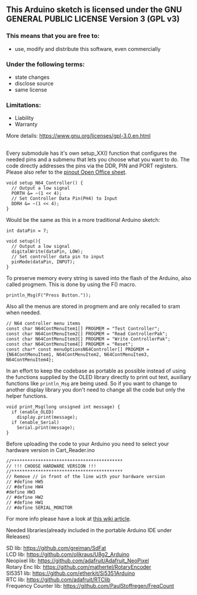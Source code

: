## This Arduino sketch is licensed under the GNU GENERAL PUBLIC LICENSE Version 3 (GPL v3)    

### This means that you are free to:    
- use, modify and distribute this software, even commercially    

### Under the following terms:    
- state changes   
- disclose source   
- same license   

### Limitations:
- Liability   
- Warranty   

More details: https://www.gnu.org/licenses/gpl-3.0.en.html    

## 

Every submodule has it's own setup_XX() function that configures the needed pins and a submenu that lets you choose what you want to do. 
The code directly addresses the pins via the DDR, PIN and PORT registers.   
Please also refer to the [pinout Open Office sheet](https://github.com/sanni/cartreader/blob/master/pinout.ods).    
```
void setup_N64_Controller() {  
  // Output a low signal  
  PORTH &= ~(1 << 4);  
  // Set Controller Data Pin(PH4) to Input  
  DDRH &= ~(1 << 4);  
}  
```

Would be the same as this in a more traditional Arduino sketch:  
```
int dataPin = 7;   

void setup(){    
  // Output a low signal   
  digitalWrite(dataPin, LOW);   
  // Set controller data pin to input  
  pinMode(dataPin, INPUT);  
}  
```
To preserve memory every string is saved into the flash of the Arduino, also called progmem. This is done by using the F() macro.   
```
println_Msg(F("Press Button."));  
```
Also all the menus are stored in progmem and are only recalled to sram when needed.  
```
// N64 controller menu items  
const char N64ContMenuItem1[] PROGMEM = "Test Controller";  
const char N64ContMenuItem2[] PROGMEM = "Read ControllerPak";  
const char N64ContMenuItem3[] PROGMEM = "Write ControllerPak";  
const char N64ContMenuItem4[] PROGMEM = "Reset";  
const char* const menuOptionsN64Controller[] PROGMEM = {N64ContMenuItem1, N64ContMenuItem2, N64ContMenuItem3, N64ContMenuItem4};  
```
In an effort to keep the codebase as portable as possible instead of using the functions supplied by the OLED library directly to print out text, auxiliary functions like `println_Msg` are being used. So if you want to change to another display library you don't need to change all the code but only the helper functions. 
```
void print_Msg(long unsigned int message) {
  if (enable_OLED)
    display.print(message);
  if (enable_Serial)
    Serial.print(message);
}
```

Before uploading the code to your Arduino you need to select your hardware version in Cart_Reader.ino        
```
//******************************************
// !!! CHOOSE HARDWARE VERSION !!!
//******************************************
// Remove // in front of the line with your hardware version
// #define HW5
// #define HW4
#define HW3
// #define HW2
// #define HW1
// #define SERIAL_MONITOR

```

For more info please have a look at [this wiki article](https://github.com/sanni/cartreader/wiki/How-to-flash-the-Arduino).   

Needed libraries(already included in the portable Arduino IDE under Releases)   

SD lib: https://github.com/greiman/SdFat    
LCD lib: https://github.com/olikraus/U8g2_Arduino     
Neopixel lib: https://github.com/adafruit/Adafruit_NeoPixel    
Rotary Enc lib: https://github.com/mathertel/RotaryEncoder    
SI5351 lib: https://github.com/etherkit/Si5351Arduino        
RTC lib: https://github.com/adafruit/RTClib      
Frequency Counter lib: https://github.com/PaulStoffregen/FreqCount    
